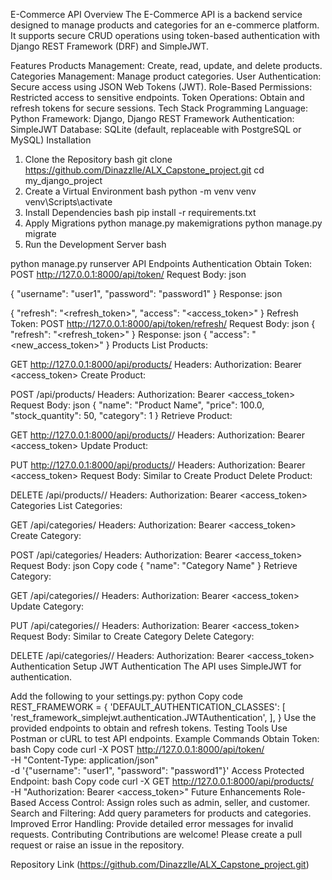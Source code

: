 
E-Commerce API
Overview
The E-Commerce API is a backend service designed to manage products and categories for an e-commerce platform. It supports secure CRUD operations using token-based authentication with Django REST Framework (DRF) and SimpleJWT.

Features
Products Management: Create, read, update, and delete products.
Categories Management: Manage product categories.
User Authentication: Secure access using JSON Web Tokens (JWT).
Role-Based Permissions: Restricted access to sensitive endpoints.
Token Operations: Obtain and refresh tokens for secure sessions.
Tech Stack
Programming Language: Python
Framework: Django, Django REST Framework
Authentication: SimpleJWT
Database: SQLite (default, replaceable with PostgreSQL or MySQL)
Installation
1. Clone the Repository
bash
git clone https://github.com/Dinazzlle/ALX_Capstone_project.git
cd my_django_project
2. Create a Virtual Environment
bash
python -m venv venv
venv\Scripts\activate    
3. Install Dependencies
bash
pip install -r requirements.txt
4. Apply Migrations
python manage.py makemigrations
python manage.py migrate
5. Run the Development Server
bash

python manage.py runserver
API Endpoints
Authentication
Obtain Token:
POST http://127.0.0.1:8000/api/token/
Request Body:
json

{
    "username": "user1",
    "password": "password1"
}
Response:
json

{
    "refresh": "<refresh_token>",
    "access": "<access_token>"
}
Refresh Token:
POST http://127.0.0.1:8000/api/token/refresh/
Request Body:
json
{
    "refresh": "<refresh_token>"
}
Response:
json
{
    "access": "<new_access_token>"
}
Products
List Products:

GET http://127.0.0.1:8000/api/products/
Headers: Authorization: Bearer <access_token>
Create Product:

POST /api/products/
Headers: Authorization: Bearer <access_token>
Request Body:
json
{
    "name": "Product Name",
    "price": 100.0,
    "stock_quantity": 50,
    "category": 1
}
Retrieve Product:

GET http://127.0.0.1:8000/api/products/<id>/
Headers: Authorization: Bearer <access_token>
Update Product:

PUT http://127.0.0.1:8000/api/products/<id>/
Headers: Authorization: Bearer <access_token>
Request Body: Similar to Create Product
Delete Product:

DELETE /api/products/<id>/
Headers: Authorization: Bearer <access_token>
Categories
List Categories:

GET /api/categories/
Headers: Authorization: Bearer <access_token>
Create Category:

POST /api/categories/
Headers: Authorization: Bearer <access_token>
Request Body:
json
Copy code
{
    "name": "Category Name"
}
Retrieve Category:

GET /api/categories/<id>/
Headers: Authorization: Bearer <access_token>
Update Category:

PUT /api/categories/<id>/
Headers: Authorization: Bearer <access_token>
Request Body: Similar to Create Category
Delete Category:

DELETE /api/categories/<id>/
Headers: Authorization: Bearer <access_token>
Authentication Setup
JWT Authentication
The API uses SimpleJWT for authentication.

Add the following to your settings.py:
python
Copy code
REST_FRAMEWORK = {
    'DEFAULT_AUTHENTICATION_CLASSES': [
        'rest_framework_simplejwt.authentication.JWTAuthentication',
    ],
}
Use the provided endpoints to obtain and refresh tokens.
Testing
Tools
Use Postman or cURL to test API endpoints.
Example Commands
Obtain Token:
bash
Copy code
curl -X POST http://127.0.0.1:8000/api/token/ \
     -H "Content-Type: application/json" \
     -d '{"username": "user1", "password": "password1"}'
Access Protected Endpoint:
bash
Copy code
curl -X GET http://127.0.0.1:8000/api/products/ \
     -H "Authorization: Bearer <access_token>"
Future Enhancements
Role-Based Access Control: Assign roles such as admin, seller, and customer.
Search and Filtering: Add query parameters for products and categories.
Improved Error Handling: Provide detailed error messages for invalid requests.
Contributing
Contributions are welcome! Please create a pull request or raise an issue in the repository.


Repository Link
(https://github.com/Dinazzlle/ALX_Capstone_project.git)